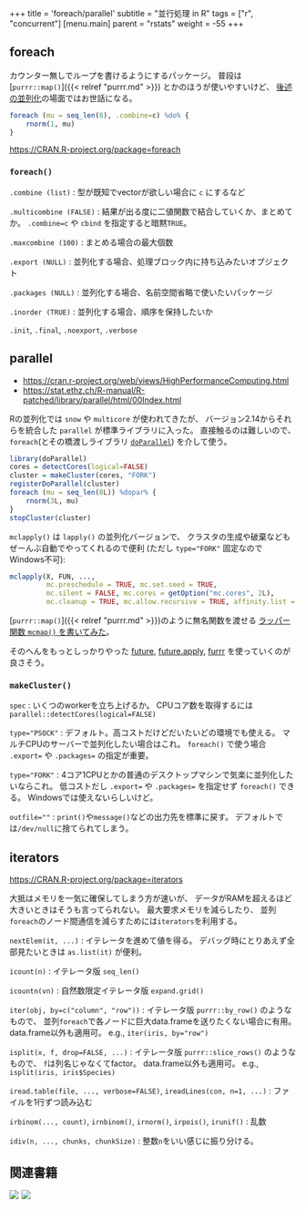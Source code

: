 +++
title = 'foreach/parallel'
subtitle = "並行処理 in R"
tags = ["r", "concurrent"]
[menu.main]
  parent = "rstats"
  weight = -55
+++

## foreach

カウンター無しでループを書けるようにするパッケージ。
普段は [`purrr::map()`]({{< relref "purrr.md" >}}) とかのほうが使いやすいけど、
[後述の並列化](#parallel)の場面ではお世話になる。

```r
foreach (mu = seq_len(8), .combine=c) %do% {
    rnorm(1, mu)
}
```

https://CRAN.R-project.org/package=foreach

### `foreach()`

`.combine (list)`
: 型が既知でvectorが欲しい場合に `c` にするなど

`.multicombine (FALSE)`
: 結果が出る度に二値関数で結合していくか、まとめてか。
  `.combine=c` や `cbind` を指定すると暗黙`TRUE`。

`.maxcombine (100)`
: まとめる場合の最大個数

`.export (NULL)`
: 並列化する場合、処理ブロック内に持ち込みたいオブジェクト

`.packages (NULL)`
: 並列化する場合、名前空間省略で使いたいパッケージ

`.inorder (TRUE)`
: 並列化する場合、順序を保持したいか

`.init`, `.final`, `.noexport`, `.verbose`


## parallel

- https://cran.r-project.org/web/views/HighPerformanceComputing.html
- https://stat.ethz.ch/R-manual/R-patched/library/parallel/html/00Index.html

Rの並列化では `snow` や `multicore` が使われてきたが、
バージョン2.14からそれらを統合した `parallel` が標準ライブラリに入った。
直接触るのは難しいので、`foreach`(とその橋渡しライブラリ
[`doParallel`](https://CRAN.R-project.org/package=doParallel))
を介して使う。

```r
library(doParallel)
cores = detectCores(logical=FALSE)
cluster = makeCluster(cores, "FORK")
registerDoParallel(cluster)
foreach (mu = seq_len(8L)) %dopar% {
    rnorm(3L, mu)
}
stopCluster(cluster)
```

`mclapply()` は `lapply()` の並列化バージョンで、
クラスタの生成や破棄などもぜーんぶ自動でやってくれるので便利
(ただし `type="FORK"` 固定なのでWindows不可):

```r
mclapply(X, FUN, ...,
         mc.preschedule = TRUE, mc.set.seed = TRUE,
         mc.silent = FALSE, mc.cores = getOption("mc.cores", 2L),
         mc.cleanup = TRUE, mc.allow.recursive = TRUE, affinity.list = NULL)
```

[`purrr::map()`]({{< relref "purrr.md" >}})のように無名関数を渡せる
[ラッパー関数 `mcmap()` を書いてみた](https://github.com/heavywatal/rwtl/blob/master/R/parallel.R)。

そのへんをもっとしっかりやった
[future](https://github.com/HenrikBengtsson/future),
[future.apply](https://github.com/HenrikBengtsson/future.apply),
[furrr](https://github.com/DavisVaughan/furrr)
を使っていくのが良さそう。


### `makeCluster()`

`spec`
: いくつのworkerを立ち上げるか。
  CPUコア数を取得するには `parallel::detectCores(logical=FALSE)`

`type="PSOCK"`
: デフォルト。高コストだけどだいたいどの環境でも使える。
  マルチCPUのサーバーで並列化したい場合はこれ。
  `foreach()` で使う場合 `.export=` や `.packages=` の指定が重要。

`type="FORK"`
: 4コア1CPUとかの普通のデスクトップマシンで気楽に並列化したいならこれ。
  低コストだし `.export=` や `.packages=` を指定せず `foreach()` できる。
  Windowsでは使えないらしいけど。

`outfile=""`
: `print()`や`message()`などの出力先を標準に戻す。
  デフォルトでは`/dev/null`に捨てられてしまう。


## iterators

https://CRAN.R-project.org/package=iterators

大抵はメモリを一気に確保してしまう方が速いが、
データがRAMを超えるほど大きいときはそうも言ってられない。
最大要求メモリを減らしたり、
並列`foreach`のノード間通信を減らすためには`iterators`を利用する。

`nextElem(it, ...)`
: イテレータを進めて値を得る。
  デバッグ時にとりあえず全部見たいときは `as.list(it)` が便利。

`icount(n)`
: イテレータ版 `seq_len()`

`icountn(vn)`
: 自然数限定イテレータ版 `expand.grid()`

`iter(obj, by=c("column", "row"))`
: イテレータ版 `purrr::by_row()` のようなもので、
  並列`foreach`で各ノードに巨大data.frameを送りたくない場合に有用。
  data.frame以外も適用可。
  e.g., `iter(iris, by="row")`

`isplit(x, f, drop=FALSE, ...)`
: イテレータ版 `purrr::slice_rows()` のようなもので、
  `f`は列名じゃなくてfactor。
  data.frame以外も適用可。
  e.g., `isplit(iris, iris$Species)`

`iread.table(file, ..., verbose=FALSE)`, `ireadLines(con, n=1, ...)`
: ファイルを1行ずつ読み込む

`irbinom(..., count)`, `irnbinom()`, `irnorm()`, `irpois()`, `irunif()`
: 乱数

`idiv(n, ..., chunks, chunkSize)`
: 整数`n`をいい感じに振り分ける。


## 関連書籍

<a href="https://www.amazon.co.jp/Parallel-R-Q-Ethan-McCallum-ebook/dp/B005Z29QT4/ref=as_li_ss_il?ie=UTF8&qid=1477817549&sr=8-1&keywords=r+parallel&linkCode=li3&tag=heavywatal-22&linkId=6250767635d9095cf1e3a6bace362a83" target="_blank"><img border="0" src="//ws-fe.amazon-adsystem.com/widgets/q?_encoding=UTF8&ASIN=B005Z29QT4&Format=_SL250_&ID=AsinImage&MarketPlace=JP&ServiceVersion=20070822&WS=1&tag=heavywatal-22" ></a><img src="https://ir-jp.amazon-adsystem.com/e/ir?t=heavywatal-22&l=li3&o=9&a=B005Z29QT4" width="1" height="1" border="0" alt="" style="border:none !important; margin:0px !important;" />
<a href="https://www.amazon.co.jp/R%E3%81%AB%E3%82%88%E3%82%8B%E3%83%8F%E3%82%A4%E3%83%91%E3%83%95%E3%82%A9%E3%83%BC%E3%83%9E%E3%83%B3%E3%82%B9%E3%82%B3%E3%83%B3%E3%83%94%E3%83%A5%E3%83%BC%E3%83%86%E3%82%A3%E3%83%B3%E3%82%B0-%E7%A6%8F%E5%B3%B6-%E7%9C%9F%E5%A4%AA%E6%9C%97/dp/4883379353/ref=as_li_ss_il?ie=UTF8&qid=1477817567&sr=8-1&keywords=r+%E4%B8%A6%E5%88%97&linkCode=li3&tag=heavywatal-22&linkId=7f12f8273082a42443269e875a2c282b" target="_blank"><img border="0" src="//ws-fe.amazon-adsystem.com/widgets/q?_encoding=UTF8&ASIN=4883379353&Format=_SL250_&ID=AsinImage&MarketPlace=JP&ServiceVersion=20070822&WS=1&tag=heavywatal-22" ></a><img src="https://ir-jp.amazon-adsystem.com/e/ir?t=heavywatal-22&l=li3&o=9&a=4883379353" width="1" height="1" border="0" alt="" style="border:none !important; margin:0px !important;" />
